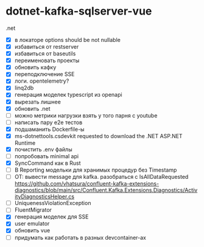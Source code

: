 # dotnet-kafka-sqlserver-vue

.net 
- [x] в локаторе options should be not nullable
- [x] избавиться от restserver
- [x] избавиться от baseutils
- [x] переименовать проекты
- [x] обновить кафку
- [x] переподключение SSE
- [x] логи. opentelemetry?
- [x] linq2db
- [x] генерация моделек typescript из openapi
- [x] вырезать лишнее
- [x] обновить .net
- [ ] можно метрики нагрузки взять у того парня с youtube
- [ ] написать пару e2e тестов
- [x] подшаманить Dockerfile-ы
- [x] ms-dotnettools.csdevkit requested to download the .NET ASP.NET Runtime
- [x] почистить .env файлы
- [ ] попробовать minimal api
- [x] SyncCommand как в Rust
- [ ] В Reporting модельки для хранимых процедур без Timestamp
- [ ] OT: вывести message для kafka. разобраться с IsAllDataRequested https://github.com/vhatsura/confluent-kafka-extensions-diagnostics/blob/main/src/Confluent.Kafka.Extensions.Diagnostics/ActivityDiagnosticsHelper.cs
- [ ] UniquenessViolationException
- [ ] FluentMigrator
- [x] генерация моделек для SSE
- [x] user emulator
- [x] обновить vue
- [ ] придумать как работать в разных devcontainer-ах
